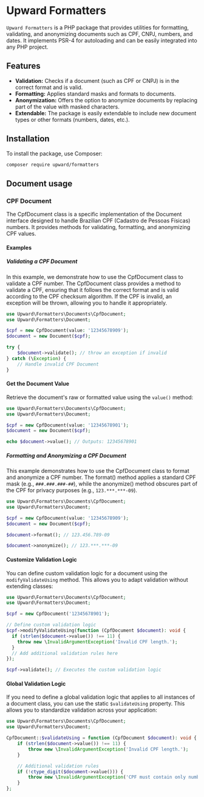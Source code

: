 # Upward Formatters

`Upward Formatters` is a PHP package that provides utilities for formatting, validating, and anonymizing documents such as CPF, CNPJ, numbers, and dates. It implements PSR-4 for autoloading and can be easily integrated into any PHP project.

## Features

- **Validation:** Checks if a document (such as CPF or CNPJ) is in the correct format and is valid.
- **Formatting:** Applies standard masks and formats to documents.
- **Anonymization:** Offers the option to anonymize documents by replacing part of the value with masked characters.
- **Extendable:** The package is easily extendable to include new document types or other formats (numbers, dates, etc.).

## Installation

To install the package, use Composer:

```bash
composer require upward/formatters
```

## Document usage
### CPF Document

The CpfDocument class is a specific implementation of the Document interface designed to handle Brazilian CPF (Cadastro de Pessoas Físicas) numbers. It provides methods for validating, formatting, and anonymizing CPF values.

#### Examples
##### Validating a CPF Document
In this example, we demonstrate how to use the CpfDocument class to validate a CPF number. The CpfDocument class provides a method to validate a CPF, ensuring that it follows the correct format and is valid according to the CPF checksum algorithm. If the CPF is invalid, an exception will be thrown, allowing you to handle it appropriately.

```php
use Upward\Formatters\Documents\CpfDocument;
use Upward\Formatters\Document;

$cpf = new CpfDocument(value: '12345678909');
$document = new Document($cpf);

try {
    $document->validate(); // throw an exception if invalid
} catch (\Exception) {
    // Handle invalid CPF Document
}
```
#### Get the Document Value
Retrieve the document's raw or formatted value using the `value()` method:

```php
use Upward\Formatters\Documents\CpfDocument;
use Upward\Formatters\Document;

$cpf = new CpfDocument(value: '12345678901');
$document = new Document($cpf);

echo $document->value(); // Outputs: 12345678901
```

##### Formatting and Anonymizing a CPF Document
This example demonstrates how to use the CpfDocument class to format and anonymize a CPF number. The format() method applies a standard CPF mask (e.g., `###.###.###-##`), while the anonymize() method obscures part of the CPF for privacy purposes (e.g., `123.***.***-09`).

```php
use Upward\Formatters\Documents\CpfDocument;
use Upward\Formatters\Document;

$cpf = new CpfDocument(value: '12345678909');
$document = new Document($cpf);

$document->format(); // 123.456.789-09

$document->anonymize(); // 123.***.***-09
```

#### Customize Validation Logic
You can define custom validation logic for a document using the `modifyValidateUsing` method. This allows you to adapt validation without extending classes:

```php
use Upward\Formatters\Documents\CpfDocument;
use Upward\Formatters\Document;

$cpf = new CpfDocument('12345678901');

// Define custom validation logic
$cpf->modifyValidateUsing(function (CpfDocument $document): void {
  if (strlen($document->value()) !== 11) {
    throw new \InvalidArgumentException('Invalid CPF length.');
  }
  // Add additional validation rules here
});

$cpf->validate(); // Executes the custom validation logic
```

#### Global Validation Logic
If you need to define a global validation logic that applies to all instances of a document class, you can use the static `$validateUsing` property. This allows you to standardize validation across your application:

```php
use Upward\Formatters\Documents\CpfDocument;
use Upward\Formatters\Document;

CpfDocument::$validateUsing = function (CpfDocument $document): void {
    if (strlen($document->value()) !== 11) {
        throw new \InvalidArgumentException('Invalid CPF length.');
    }

    // Additional validation rules
    if (!ctype_digit($document->value())) {
        throw new \InvalidArgumentException('CPF must contain only numbers.');
    }
};
```
